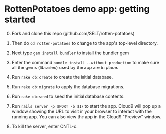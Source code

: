 # RottenPotatoes demo app: getting started


0. Fork and clone this repo (github.com/SELT/rotten-potatoes)

0. Then do `cd rotten-potatoes` to change to the app's
top-level directory.

0. Next type  `gem install bundler` to  install the bundler gem


0. Enter the command `bundle install --without production` to make sure all the gems
(libraries) used by the app are in place.

0. Run `rake db:create` to create the initial database.

0. Run `rake db:migrate` to apply the database migrations.

0. Run `rake db:seed` to seed the initial database contents.

0. Run `rails server -p $PORT -b $IP` to start the app.  Cloud9 will pop
up a window showing the URL to visit in your browser to interact with
the running app. You can also view the app in the Cloud9 "Preview" window.

0. To kill the server, enter CNTL-c.


